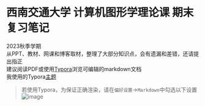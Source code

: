 # 西南交通大学 计算机图形学理论课 期末复习笔记
2023秋季学期 <br>
从PPT、教材、网课和博客取材，整理了大部分知识点，会有遗漏和差错，还请提出指正<br>
建议阅读PDF或使用[Typora](https://typora.io/)浏览可编辑的markdown文档<br>
我使用的Typora[主题](https://github.com/YiNNx/typora-theme-lapis/tree/v1.1.2)<br>
> 若使用Typora，为保证正确渲染，请在`偏好设置`->`Markdown`中勾选以下设置
> ![image](https://github.com/CanoSsa7/-SWJTU-Computer-Graphics-NOTE/assets/91023351/d57a6909-d881-4881-ab52-787cd2c1f167)
